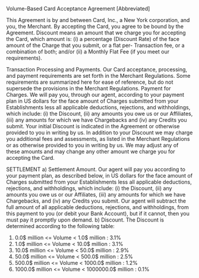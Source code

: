 Volume-Based Card Acceptance Agreement [Abbreviated]

This Agreement is by and between Card, Inc., a New York corporation, and you, the Merchant. By accepting the Card, you agree to be bound by the Agreement. 
Discount means an amount that we charge you for accepting the Card, which amount is: 
(i) a percentage (Discount Rate) of the face amount of the Charge that you submit, or a flat per-
Transaction fee, or a combination of both; and/or 
(ii) a Monthly Flat Fee (if you meet our requirements).

Transaction Processing and Payments. Our Card acceptance, processing, and payment requirements are set forth in the Merchant Regulations. Some requirements are summarized here for ease of reference, but do not supersede the provisions in the Merchant Regulations.
Payment for Charges. We will pay you, through our agent, according to your payment plan in US dollars for the face amount of Charges submitted from your Establishments less all applicable deductions, rejections, and withholdings, which include: 
(i) the Discount, 
(ii) any amounts you owe us or our Affiliates, 
(iii) any amounts for which we have Chargebacks and 
(iv) any Credits you submit. Your initial Discount is indicated in the Agreement or otherwise provided to you in writing by us. In addition to your Discount we may charge you additional fees and assessments, as listed in the Merchant Regulations or as otherwise provided to you in writing by us. We may adjust any of these amounts and may change any other amount we charge you for accepting the Card.

SETTLEMENT
a) Settlement Amount. Our agent will pay you according to your payment plan, as described below, in US dollars for the face amount of Charges submitted from your Establishments less all applicable deductions, rejections, and withholdings, which include: 
    (i) the Discount, 
    (ii) any amounts you owe us or our Affiliates, 
    (iii) any amounts for which we have Chargebacks, and (iv) any Credits you submit. Our agent will subtract the full amount of all applicable deductions, rejections, and withholdings, from this payment to you (or debit your Bank Account), but if it cannot, then you must pay it promptly upon demand.
b) Discount. The Discount is determined according to the following table:

1. 0.0$ million <= Volume < 1.0$ million : 3.1%
1. 1.0$ million <= Volume < 10.0$ million : 3.1%
1. 10.0$ million <= Volume < 50.0$ million : 2.9%
1. 50.0$ million <= Volume < 500.0$ million : 2.5%
1. 500.0$ million <= Volume < 1000.0$ million : 1.2%
1. 1000.0$ million <= Volume < 1000000.0$ million : 0.1%
